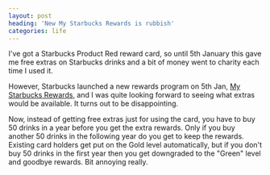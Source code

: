 ```yaml
---
layout: post
heading: 'New My Starbucks Rewards is rubbish'
categories: life
---
```


I've got a Starbucks Product Red reward card, so until 5th January this gave me free extras on Starbucks drinks and a bit of money went to charity each time I used it.

However, Starbucks launched a new rewards program on 5th Jan, [My Starbucks Rewards](http://starbucks.co.uk/card/rewards), and I was quite looking forward to seeing what extras would be available. It turns out to be disappointing.

Now, instead of getting free extras just for using the card, you have to buy 50 drinks in a year before you get the extra rewards. Only if you buy another 50 drinks in the following year do you get to keep the rewards. Existing card holders get put on the Gold level automatically, but if you don't buy 50 drinks in the first year then you get downgraded to the "Green" level and goodbye rewards. Bit annoying really.